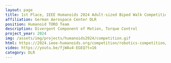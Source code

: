 ```yaml
---
layout: page
title: 1st Place, IEEE Humanoids 2024 Adult-sized Biped Walk Competition
affiliation: German Aerospace Center DLR
position: Humanoid TORO Team
description: Divergent Component of Motion, Torque Control
project_year: 2024
img: /assets/img/projects/humanoids2024/competition.gif
html: https://2024.ieee-humanoids.org/competition/robotics-competition/
video: https://youtu.be/fjWAu4-EGEQ?t=16
category: DLR
---
```

